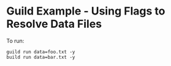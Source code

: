 # Guild Example - Using Flags to Resolve Data Files

To run:

```
guild run data=foo.txt -y
build run data=bar.txt -y
```
